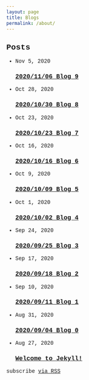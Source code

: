 ```yaml
---
layout: page
title: Blogs
permalink: /about/
---
```

<!DOCTYPE html>
<html lang="en"><head>
<meta charset="utf-8">
<meta http-equiv="X-UA-Compatible" content="IE=edge">
<meta name="viewport" content="width=device-width, initial-scale=1"><!-- Begin Jekyll SEO tag v2.6.1 -->
<title>CIT 480/L Senior Design | California State University, Northridge CIT 480/L SENIOR DESIGN Fall 2020 Samuel Kim</title>
<meta name="generator" content="Jekyll v3.9.0" />
<meta property="og:title" content="CIT 480/L Senior Design" />
<meta property="og:locale" content="en_US" />
<meta name="description" content="California State University, Northridge CIT 480/L SENIOR DESIGN Fall 2020 Samuel Kim" />
<meta property="og:description" content="California State University, Northridge CIT 480/L SENIOR DESIGN Fall 2020 Samuel Kim" />
<link rel="canonical" href="http://localhost:4000/" />
<meta property="og:url" content="http://localhost:4000/" />
<meta property="og:site_name" content="CIT 480/L Senior Design" />
<script type="application/ld+json">
{"@type":"WebSite","url":"http://localhost:4000/","name":"CIT 480/L Senior Design","description":"California State University, Northridge CIT 480/L SENIOR DESIGN Fall 2020 Samuel Kim","headline":"CIT 480/L Senior Design","@context":"https://schema.org"}</script>
<!-- End Jekyll SEO tag -->
<link rel="stylesheet" href="/assets/main.css"><link type="application/atom+xml" rel="alternate" href="http://localhost:4000/feed.xml" title="CIT 480/L Senior Design" /></head>
<body>
<!--
<header class="site-header" role="banner">

<div class="wrapper"><a class="site-title" rel="author" href="/">CIT 480/L Senior Design</a><nav class="site-nav">
<input type="checkbox" id="nav-trigger" class="nav-trigger" />
<label for="nav-trigger">
<span class="menu-icon">
<svg viewBox="0 0 18 15" width="18px" height="15px">
<path d="M18,1.484c0,0.82-0.665,1.484-1.484,1.484H1.484C0.665,2.969,0,2.304,0,1.484l0,0C0,0.665,0.665,0,1.484,0 h15.032C17.335,0,18,0.665,18,1.484L18,1.484z M18,7.516C18,8.335,17.335,9,16.516,9H1.484C0.665,9,0,8.335,0,7.516l0,0 c0-0.82,0.665-1.484,1.484-1.484h15.032C17.335,6.031,18,6.696,18,7.516L18,7.516z M18,13.516C18,14.335,17.335,15,16.516,15H1.484 C0.665,15,0,14.335,0,13.516l0,0c0-0.82,0.665-1.483,1.484-1.483h15.032C17.335,12.031,18,12.695,18,13.516L18,13.516z"/>
</svg>
</span>
</label>

<div class="trigger"><a class="page-link" href="/about/">About</a></div>
</nav></div>
</header> -->
<main class="page-content" aria-label="Content">
<div class="wrapper">
<div class="home"><html>
<style>
        html, body, h1, h2, h3, h4, h5, h6, p {
                font-family:  "Courier";
        }

        body {
                background-color:#cce9ff;
        }

        .site-header  {
                background-color:#ffe9ec;
        }

        .site-footer {
                background-color:#ffe9ec;
        }
</style>
<body>
</body>
</html>
<h2 class="post-list-heading">Posts</h2>
<ul class="post-list"><li><span class="post-meta">Nov 5, 2020</span>
<h3>
<a class="post-link" href="/senior-design/2020/11/05/blog-9.html">
2020/11/06 Blog 9
</a>
</h3></li><li><span class="post-meta">Oct 28, 2020</span>
<h3>
<a class="post-link" href="/senior-design/2020/10/28/blog-8.html">
2020/10/30 Blog 8
</a>
</h3></li><li><span class="post-meta">Oct 23, 2020</span>
<h3>
<a class="post-link" href="/senior-design/2020/10/23/blog-7.html">
2020/10/23 Blog 7
</a>
</h3></li><li><span class="post-meta">Oct 16, 2020</span>
<h3>
<a class="post-link" href="/senior-design/2020/10/16/blog-6.html">
2020/10/16 Blog 6
</a>
</h3></li><li><span class="post-meta">Oct 9, 2020</span>
<h3>
<a class="post-link" href="/senior-design/2020/10/09/blog-5.html">
2020/10/09 Blog 5
</a>
</h3></li><li><span class="post-meta">Oct 1, 2020</span>
<h3>
<a class="post-link" href="/senior-design/2020/10/01/blog-4.html">
2020/10/02 Blog 4
</a>
</h3></li><li><span class="post-meta">Sep 24, 2020</span>
<h3>
<a class="post-link" href="/senior-design/2020/09/24/blog-3.html">
2020/09/25 Blog 3
</a>
</h3></li><li><span class="post-meta">Sep 17, 2020</span>
<h3>
<a class="post-link" href="/senior-design/2020/09/17/blog-2.html">
2020/09/18 Blog 2
</a>
</h3></li><li><span class="post-meta">Sep 10, 2020</span>
<h3>
<a class="post-link" href="/senior-design/2020/09/10/blog-1.html">
2020/09/11 Blog 1
</a>
</h3></li><li><span class="post-meta">Aug 31, 2020</span>
<h3>
<a class="post-link" href="/senior-design/2020/08/31/blog-0.html">
2020/09/04 Blog 0
</a>
</h3></li><li><span class="post-meta">Aug 27, 2020</span>
<h3>
<a class="post-link" href="/jekyll/update/2020/08/27/welcome-to-jekyll.html">
Welcome to Jekyll!
</a>
</h3></li></ul>

<p class="rss-subscribe">subscribe <a href="/feed.xml">via RSS</a></p></div>

</div>
</main>

<!--<footer class="site-footer h-card">
<data class="u-url" href="/"></data>

<div class="wrapper">

<h2 class="footer-heading">CIT 480/L Senior Design</h2>

<div class="footer-col-wrapper">
<div class="footer-col footer-col-1">
<ul class="contact-list">
  <li class="p-name">CIT 480/L Senior Design</li><li><a class="u-email" href="mailto:samuel.kim.475@my.csun.edu">samuel.kim.475@my.csun.edu</a></li></ul>
</div>

<div class="footer-col footer-col-2"><ul class="social-media-list"><li><a href="https://github.com/LeumasMymik"><svg class="svg-icon"><use xlink:href="/assets/minima-social-icons.svg#github"></use></svg> <span class="username">LeumasMymik</span></a></li><li><a href="https://instagram.com/sam._.kim"><svg class="svg-icon"><use xlink:href="/assets/minima-social-icons.svg#instagram"></use></svg> <span class="username">sam._.kim</span></a></li><li><a href="https://www.linkedin.com/in/leumasmymik"><svg class="svg-icon"><use xlink:href="/assets/minima-social-icons.svg#linkedin"></use></svg> <span class="username">leumasmymik</span></a></li></ul>
</div>

<div class="footer-col footer-col-3">
<p>California State University, Northridge CIT 480/L SENIOR DESIGN Fall 2020 Samuel Kim</p>
</div>
</div>

</div>

</footer> -->
</body>

</html>
